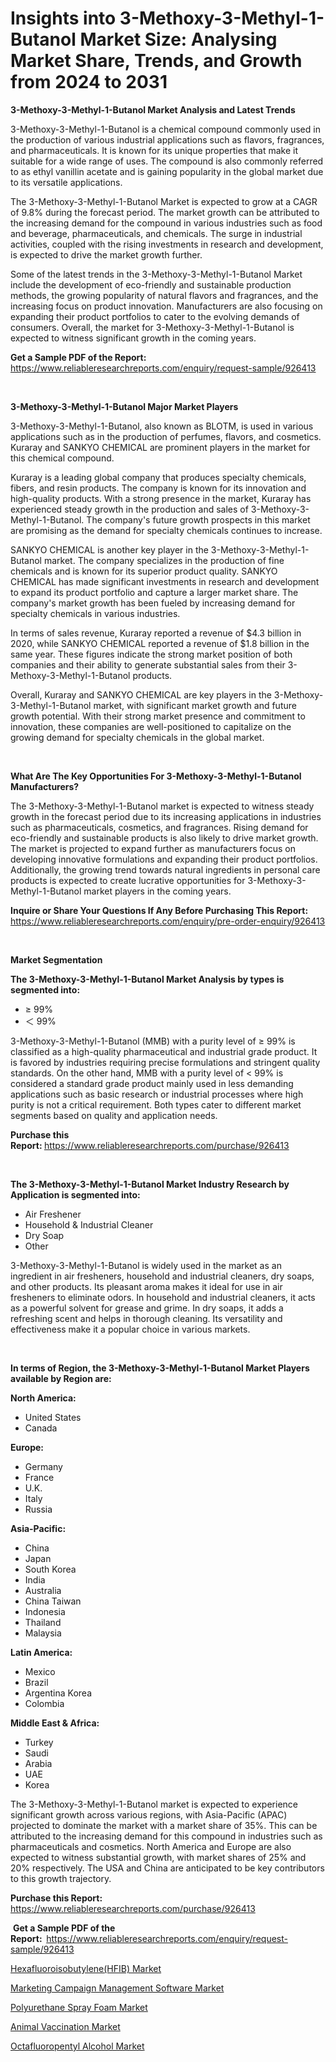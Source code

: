 <p><h1>Insights into 3-Methoxy-3-Methyl-1-Butanol Market Size: Analysing Market Share, Trends, and Growth from 2024 to 2031</h1></p><p><strong>3-Methoxy-3-Methyl-1-Butanol Market Analysis and Latest Trends</strong></p>
<p><p>3-Methoxy-3-Methyl-1-Butanol is a chemical compound commonly used in the production of various industrial applications such as flavors, fragrances, and pharmaceuticals. It is known for its unique properties that make it suitable for a wide range of uses. The compound is also commonly referred to as ethyl vanillin acetate and is gaining popularity in the global market due to its versatile applications.</p><p>The 3-Methoxy-3-Methyl-1-Butanol Market is expected to grow at a CAGR of 9.8% during the forecast period. The market growth can be attributed to the increasing demand for the compound in various industries such as food and beverage, pharmaceuticals, and chemicals. The surge in industrial activities, coupled with the rising investments in research and development, is expected to drive the market growth further.</p><p>Some of the latest trends in the 3-Methoxy-3-Methyl-1-Butanol Market include the development of eco-friendly and sustainable production methods, the growing popularity of natural flavors and fragrances, and the increasing focus on product innovation. Manufacturers are also focusing on expanding their product portfolios to cater to the evolving demands of consumers. Overall, the market for 3-Methoxy-3-Methyl-1-Butanol is expected to witness significant growth in the coming years.</p></p>
<p><strong>Get a Sample PDF of the Report:&nbsp;</strong> <a href="https://www.reliableresearchreports.com/enquiry/request-sample/926413">https://www.reliableresearchreports.com/enquiry/request-sample/926413</a></p>
<p>&nbsp;</p>
<p><strong>3-Methoxy-3-Methyl-1-Butanol Major Market Players</strong></p>
<p><p>3-Methoxy-3-Methyl-1-Butanol, also known as BLOTM, is used in various applications such as in the production of perfumes, flavors, and cosmetics. Kuraray and SANKYO CHEMICAL are prominent players in the market for this chemical compound.</p><p>Kuraray is a leading global company that produces specialty chemicals, fibers, and resin products. The company is known for its innovation and high-quality products. With a strong presence in the market, Kuraray has experienced steady growth in the production and sales of 3-Methoxy-3-Methyl-1-Butanol. The company's future growth prospects in this market are promising as the demand for specialty chemicals continues to increase.</p><p>SANKYO CHEMICAL is another key player in the 3-Methoxy-3-Methyl-1-Butanol market. The company specializes in the production of fine chemicals and is known for its superior product quality. SANKYO CHEMICAL has made significant investments in research and development to expand its product portfolio and capture a larger market share. The company's market growth has been fueled by increasing demand for specialty chemicals in various industries.</p><p>In terms of sales revenue, Kuraray reported a revenue of $4.3 billion in 2020, while SANKYO CHEMICAL reported a revenue of $1.8 billion in the same year. These figures indicate the strong market position of both companies and their ability to generate substantial sales from their 3-Methoxy-3-Methyl-1-Butanol products.</p><p>Overall, Kuraray and SANKYO CHEMICAL are key players in the 3-Methoxy-3-Methyl-1-Butanol market, with significant market growth and future growth potential. With their strong market presence and commitment to innovation, these companies are well-positioned to capitalize on the growing demand for specialty chemicals in the global market.</p></p>
<p>&nbsp;</p>
<p><strong>What Are The Key Opportunities For 3-Methoxy-3-Methyl-1-Butanol Manufacturers?</strong></p>
<p><p>The 3-Methoxy-3-Methyl-1-Butanol market is expected to witness steady growth in the forecast period due to its increasing applications in industries such as pharmaceuticals, cosmetics, and fragrances. Rising demand for eco-friendly and sustainable products is also likely to drive market growth. The market is projected to expand further as manufacturers focus on developing innovative formulations and expanding their product portfolios. Additionally, the growing trend towards natural ingredients in personal care products is expected to create lucrative opportunities for 3-Methoxy-3-Methyl-1-Butanol market players in the coming years.</p></p>
<p><strong>Inquire or Share Your Questions If Any Before Purchasing This Report:</strong> <a href="https://www.reliableresearchreports.com/enquiry/pre-order-enquiry/926413">https://www.reliableresearchreports.com/enquiry/pre-order-enquiry/926413</a></p>
<p>&nbsp;</p>
<p><strong>Market Segmentation</strong></p>
<p><strong>The 3-Methoxy-3-Methyl-1-Butanol Market Analysis by types is segmented into:</strong></p>
<p><ul><li>≥ 99%</li><li>＜ 99%</li></ul></p>
<p><p>3-Methoxy-3-Methyl-1-Butanol (MMB) with a purity level of ≥ 99% is classified as a high-quality pharmaceutical and industrial grade product. It is favored by industries requiring precise formulations and stringent quality standards. On the other hand, MMB with a purity level of < 99% is considered a standard grade product mainly used in less demanding applications such as basic research or industrial processes where high purity is not a critical requirement. Both types cater to different market segments based on quality and application needs.</p></p>
<p><strong>Purchase this Report:&nbsp;</strong><a href="https://www.reliableresearchreports.com/purchase/926413">https://www.reliableresearchreports.com/purchase/926413</a></p>
<p>&nbsp;</p>
<p><strong>The 3-Methoxy-3-Methyl-1-Butanol Market Industry Research by Application is segmented into:</strong></p>
<p><ul><li>Air Freshener</li><li>Household & Industrial Cleaner</li><li>Dry Soap</li><li>Other</li></ul></p>
<p><p>3-Methoxy-3-Methyl-1-Butanol is widely used in the market as an ingredient in air fresheners, household and industrial cleaners, dry soaps, and other products. Its pleasant aroma makes it ideal for use in air fresheners to eliminate odors. In household and industrial cleaners, it acts as a powerful solvent for grease and grime. In dry soaps, it adds a refreshing scent and helps in thorough cleaning. Its versatility and effectiveness make it a popular choice in various markets.</p></p>
<p>&nbsp;</p>
<p><strong>In terms of Region, the 3-Methoxy-3-Methyl-1-Butanol Market Players available by Region are:</strong></p>
<p>
    <p> <strong> North America: </strong>
        <ul>
            <li>United States</li>
            <li>Canada</li>
        </ul>
        </p> 
    <p> <strong> Europe: </strong>
        <ul>
            <li>Germany</li>
            <li>France</li>
            <li>U.K.</li>
            <li>Italy</li>
            <li>Russia</li>
        </ul>
        </p> 
    <p> <strong> Asia-Pacific: </strong>
        <ul>
            <li>China</li>
            <li>Japan</li>
            <li>South Korea</li>
            <li>India</li>
            <li>Australia</li>
            <li>China Taiwan</li>
            <li>Indonesia</li>
            <li>Thailand</li>
            <li>Malaysia</li>
        </ul>
        </p> 
    <p> <strong> Latin America: </strong>
        <ul>
            <li>Mexico</li>
            <li>Brazil</li>
            <li>Argentina Korea</li>
            <li>Colombia</li>
        </ul>
        </p> 
    <p> <strong> Middle East & Africa: </strong>
        <ul>
            <li>Turkey</li>
            <li>Saudi</li>
            <li>Arabia</li>
            <li>UAE</li>
            <li>Korea</li>
        </ul>
    </p>
    </p>
<p><p>The 3-Methoxy-3-Methyl-1-Butanol market is expected to experience significant growth across various regions, with Asia-Pacific (APAC) projected to dominate the market with a market share of 35%. This can be attributed to the increasing demand for this compound in industries such as pharmaceuticals and cosmetics. North America and Europe are also expected to witness substantial growth, with market shares of 25% and 20% respectively. The USA and China are anticipated to be key contributors to this growth trajectory.</p></p>
<p><strong>Purchase this Report: </strong><a href="https://www.reliableresearchreports.com/purchase/926413">https://www.reliableresearchreports.com/purchase/926413</a></p>
<p>&nbsp;<strong>Get a Sample PDF of the Report:&nbsp;&nbsp;</strong><a href="https://www.reliableresearchreports.com/enquiry/request-sample/926413">https://www.reliableresearchreports.com/enquiry/request-sample/926413</a></p>
<p><strong></strong></p>
<p><p><a href="https://github.com/cecuraprangm/Market-Research-Report-List-1/blob/main/hexafluoroisobutylenehfib-market.md">Hexafluoroisobutylene(HFIB) Market</a></p><p><a href="https://medium.com/@stephenstevens11/marketing-campaign-management-software-market-trends-and-market-analysis-forecasted-for-period-6b7862dd14c2">Marketing Campaign Management Software Market</a></p><p><a href="https://medium.com/@serenaframi/polyurethane-spray-foam-market-share-evolution-and-market-growth-trends-2024-2031-f516b6cc817e">Polyurethane Spray Foam Market</a></p><p><a href="https://medium.com/@serenaframi/animal-vaccination-market-research-report-its-history-and-forecast-2024-to-2031-bc80a9d03a33">Animal Vaccination Market</a></p><p><a href="https://github.com/fiixsa/Market-Research-Report-List-1/blob/main/octafluoropentyl-alcohol-market.md">Octafluoropentyl Alcohol Market</a></p></p>